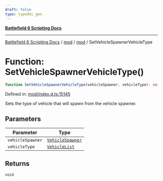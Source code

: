 ```yaml
---
draft: false
type: typedoc_gen
---
```


[**Battlefield 6 Scripting Docs**](../../../_index.md)

***

[Battlefield 6 Scripting Docs](../../../_index.md) / [mod](../../_index.md) / [mod](../_index.md) / SetVehicleSpawnerVehicleType

# Function: SetVehicleSpawnerVehicleType()

```ts
function SetVehicleSpawnerVehicleType(vehicleSpawner, vehicleType): void;
```

Defined in: [mod/index.d.ts:15145](https://github.com/battlefield-portal-community/portal-docs/blob/ff09b2690670f74de7e97198022e5a97ff1161ff/generators/santiago/mod/index.d.ts#L15145)

Sets the type of vehicle that will spawn from the vehicle spawner.

## Parameters

| Parameter | Type |
| ------ | ------ |
| `vehicleSpawner` | [`VehicleSpawner`](../VehicleSpawner/_index.md) |
| `vehicleType` | [`VehicleList`](../VehicleList/_index.md) |

## Returns

`void`
